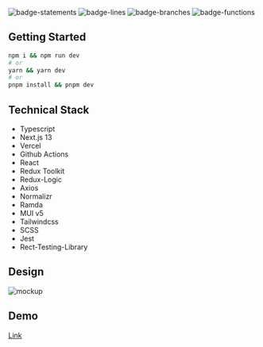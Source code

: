 ![badge-statements](https://github.com/honia19/next-redux-ts-logic-mui/assets/19596245/0ff0ac21-1585-431e-adf1-44b59ce1b462)
![badge-lines](https://github.com/honia19/next-redux-ts-logic-mui/assets/19596245/9f547c5a-74f7-4fe2-8752-220b06452fac)
![badge-branches](https://github.com/honia19/next-redux-ts-logic-mui/assets/19596245/b07b1a17-d3ad-4911-a574-85ee97bd14c5)
![badge-functions](https://github.com/honia19/next-redux-ts-logic-mui/assets/19596245/deeec9ec-5cca-4349-a3b2-e7fef19cd8a8)

## Getting Started
```bash
npm i && npm run dev
# or
yarn && yarn dev
# or
pnpm install && pnpm dev
```
## Technical Stack
- Typescript
- Next.js 13
- Vercel
- Github Actions
- React
- Redux Toolkit
- Redux-Logic
- Axios
- Normalizr
- Ramda
- MUI v5
- Tailwindcss
- SCSS
- Jest
- Rect-Testing-Library

## Design
![mockup](https://github.com/honia19/next-redux-ts-logic-mui/assets/19596245/b1c53e2f-475f-479d-b292-b28a5bbadc41)

## Demo
[Link](https://next-redux-ts-logic-o0tarnviq-vladyslavhonchenko.vercel.app/ "Link")



